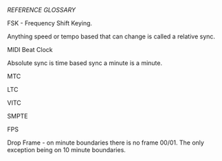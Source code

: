 *REFERENCE GLOSSARY*

FSK - Frequency Shift Keying.

Anything speed or tempo based that can change is called a relative sync.

MIDI Beat Clock

Absolute sync is time based sync a minute is a minute.

MTC

LTC

VITC

SMPTE

FPS

Drop Frame - on minute boundaries there is no frame 00/01. The only exception being on 10 minute boundaries.